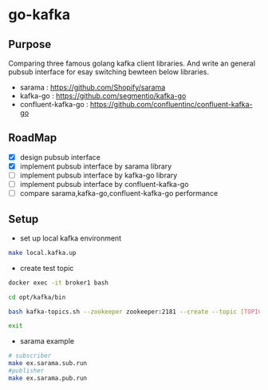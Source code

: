 # go-kafka

## Purpose
Comparing three famous golang kafka client libraries. And write an general pubsub interface for esay switching bewteen below libraries.

- sarama : https://github.com/Shopify/sarama
- kafka-go : https://github.com/segmentio/kafka-go
- confluent-kafka-go : https://github.com/confluentinc/confluent-kafka-go

## RoadMap

- [x] design pubsub interface
- [x] implement pubsub interface by sarama library
- [ ] implement pubsub interface by kafka-go library
- [ ] implement pubsub interface by confluent-kafka-go
- [ ] compare sarama,kafka-go,confluent-kafka-go performance

## Setup

- set up local kafka environment
```bash
make local.kafka.up
```
- create test topic
```bash
docker exec -it broker1 bash

cd opt/kafka/bin

bash kafka-topics.sh --zookeeper zookeeper:2181 --create --topic [TOPIC] --partitions [PARTITIONS] --replication-factor [REPLICAS] --if-not-exists

exit
```

- sarama example

```bash
# subscriber
make ex.sarama.sub.run
#publisher
make ex.sarama.pub.run
```